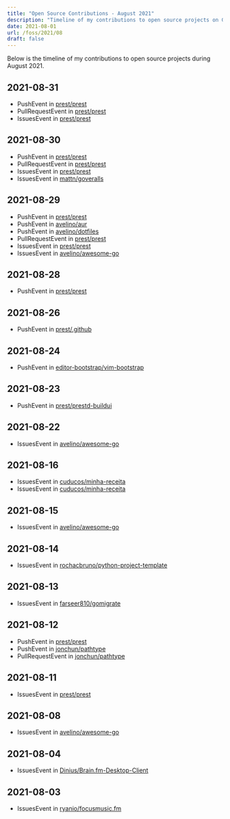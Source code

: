 ```yaml
---
title: "Open Source Contributions - August 2021"
description: "Timeline of my contributions to open source projects on GitHub during August 2021."
date: 2021-08-01
url: /foss/2021/08
draft: false
---
```


Below is the timeline of my contributions to open source projects during August 2021.

## 2021-08-31

- PushEvent in [prest/prest](https://github.com/prest/prest)
- PullRequestEvent in [prest/prest](https://github.com/prest/prest)
- IssuesEvent in [prest/prest](https://github.com/prest/prest)

## 2021-08-30

- PushEvent in [prest/prest](https://github.com/prest/prest)
- PullRequestEvent in [prest/prest](https://github.com/prest/prest)
- IssuesEvent in [prest/prest](https://github.com/prest/prest)
- IssuesEvent in [mattn/goveralls](https://github.com/mattn/goveralls)

## 2021-08-29

- PushEvent in [prest/prest](https://github.com/prest/prest)
- PushEvent in [avelino/aur](https://github.com/avelino/aur)
- PushEvent in [avelino/dotfiles](https://github.com/avelino/dotfiles)
- PullRequestEvent in [prest/prest](https://github.com/prest/prest)
- IssuesEvent in [prest/prest](https://github.com/prest/prest)
- IssuesEvent in [avelino/awesome-go](https://github.com/avelino/awesome-go)

## 2021-08-28

- PushEvent in [prest/prest](https://github.com/prest/prest)

## 2021-08-26

- PushEvent in [prest/.github](https://github.com/prest/.github)

## 2021-08-24

- PushEvent in [editor-bootstrap/vim-bootstrap](https://github.com/editor-bootstrap/vim-bootstrap)

## 2021-08-23

- PushEvent in [prest/prestd-buildui](https://github.com/prest/prestd-buildui)

## 2021-08-22

- IssuesEvent in [avelino/awesome-go](https://github.com/avelino/awesome-go)

## 2021-08-16

- IssuesEvent in [cuducos/minha-receita](https://github.com/cuducos/minha-receita)
- IssuesEvent in [cuducos/minha-receita](https://github.com/cuducos/minha-receita)

## 2021-08-15

- IssuesEvent in [avelino/awesome-go](https://github.com/avelino/awesome-go)

## 2021-08-14

- IssuesEvent in [rochacbruno/python-project-template](https://github.com/rochacbruno/python-project-template)

## 2021-08-13

- IssuesEvent in [farseer810/gomigrate](https://github.com/farseer810/gomigrate)

## 2021-08-12

- PushEvent in [prest/prest](https://github.com/prest/prest)
- PushEvent in [jonchun/pathtype](https://github.com/jonchun/pathtype)
- PullRequestEvent in [jonchun/pathtype](https://github.com/jonchun/pathtype)

## 2021-08-11

- IssuesEvent in [prest/prest](https://github.com/prest/prest)

## 2021-08-08

- IssuesEvent in [avelino/awesome-go](https://github.com/avelino/awesome-go)

## 2021-08-04

- IssuesEvent in [Dinius/Brain.fm-Desktop-Client](https://github.com/Dinius/Brain.fm-Desktop-Client)

## 2021-08-03

- IssuesEvent in [ryanio/focusmusic.fm](https://github.com/ryanio/focusmusic.fm)

